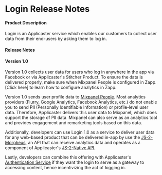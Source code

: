 # Login Release Notes

#### Product Description

Login is an Applicaster service which enables our customers to collect user data from their end-users by asking them to log in.

#### Release Notes
#### Version 1.0

Version 1.0 collects user data for users who log in anywhere in the app via Facebook or via Applicaster's Stitcher Product. To ensure the data is delivered properly, make sure when Mixpanel People is configured in Zapp. [Click here] to learn how to configure analytics in Zapp.

Version 1.0 sends user profile data to [Mixpanel People](https://mixpanel.com/people/). Most analytics providers (Flurry, Google Analytics, Facebook Analytics, etc.) do not enable you to send PII (Personally Identifiable Information) or profile-level user data. Therefore, Applicaster delivers this user data to Mixpanel, which does support the storage of PII data. Mixpanel can also serve as an analytics tool and provides engagement and remarketing tools based on this data.

Additionally, developers can use Login 1.0 as a service to deliver user data for any web-based product that can be delivered in-app by use the [JS-2-Morpheus](http://developer.applicaster.com/docs/public/JS-2-Morpheus), an API that can receive analytics data and operates as a component of Applicaster's [JS-2-Native API](http://developer.applicaster.com/docs/public/js2native).

Lastly, developers can combine this offering with Applicaster's [Authentication Service](http://developer.applicaster.com/docs/public/authorization-provider) if they want the login to serve as a gateway to accessing content, hence incentivizing the act of logging in.